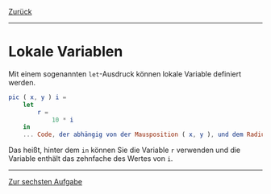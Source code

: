 [Zurück](MousePosition.md)

---

# Lokale Variablen

Mit einem sogenannten `let`-Ausdruck können lokale Variable definiert werden.

```elm
pic ( x, y ) i =
    let
        r =
            10 * i
    in
    ... Code, der abhängig von der Mausposition ( x, y ), und dem Radius `r` ist
```

Das heißt, hinter dem `in` können Sie die Variable `r` verwenden und die Variable enthält das zehnfache des Wertes von `i`.

---

[Zur sechsten Aufgabe](Mouse.md)

